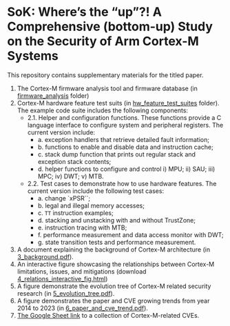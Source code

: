 # SoK: Where’s the “up”?! A Comprehensive (bottom-up) Study on the Security of Arm Cortex-M Systems

This repository contains supplementary materials for the titled paper.

1. The Cortex-M firmware analysis tool and firmware database (in [firmware_analysis](https://github.com/CactiLab/code-SoK-Cortex-M/tree/main/firmware_analysis) folder)
2. Cortex-M hardware feature test suits (in [hw_feature_test_suites](https://github.com/CactiLab/code-SoK-Cortex-M/tree/main/hw_feature_test_suites) folder). The example code suite includes the following components:
   - 2.1. Helper and configuration functions. These functions provide a C language interface to configure system and peripheral registers. The current version include:
     - a. exception handlers that retrieve detailed fault information;
     - b. functions to enable and disable data and instruction cache;
     - c. stack dump function that prints out regular stack and exception stack contents;
     - d. helper functions to configure and control i) MPU; ii) SAU; iii) MPC; iv) DWT; v) MTB.
   - 2.2. Test cases to demonstrate how to use hardware features. The current version include the following test cases:
     - a. change `xPSR``;
     - b. legal and illegal memory accesses;
     - c. `TT` instruction examples;
     - d. stacking and unstacking with and without TrustZone;
     - e. instruction tracing with MTB;
     - f. performance measurement and data access monitor with DWT;
     - g. state transition tests and performance measurement.
3. A document explaining the background of Cortex-M architecture (in [3_background.pdf](https://github.com/CactiLab/code-SoK-Cortex-M/blob/main/3_background.pdf)).
4. An interactive figure showcasing the relationships between Cortex-M limitations, issues, and mitigations (download [4_relations_interactive_fig.html](https://github.com/CactiLab/code-SoK-Cortex-M/blob/main/4_relations_interactive_fig.html))
5. A figure demonstrate the evolution tree of Cortex-M related security research (in [5_evolution_tree.pdf](https://github.com/CactiLab/code-SoK-Cortex-M/blob/main/5_evolution_tree.pdf)).
6. A figure demonstrates the paper and CVE growing trends from year 2014 to 2023 (in [6_paper_and_cve_trend.pdf](https://github.com/CactiLab/code-SoK-Cortex-M/blob/main/6_paper_and_cve_trend.pdf)).
7. [The Google Sheet link](https://docs.google.com/spreadsheets/d/1xWaPkYhWN8H_5XIA9zWZErhj2j2HMoxlJKs5AMwcE5c/edit?usp=sharing) to a collection of Cortex-M-related CVEs.
